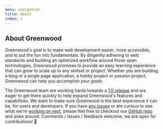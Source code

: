 ```yaml
---
menu: navigation
title: About
index: 1
---
```


## About Greenwood

Greenwood's goal is to make web development easier, more accessible, and to put the fun into fundamentals.  By diligently adhering to web standards and building an optimized workflow around those open technologies, Greenwood promises to provide an easy learning experience that can grow to scale up to any skillset or project.  Whether you are building a blog or a single page application, a hobby project or passion project, Greenwood can help you accomplish _your goals_.

The Greenwood team are working hards towards a [1.0 release](https://github.com/ProjectEvergreen/greenwood/milestone/3) and are eager to get there quickly to help expand Greenwood's features and capabilities.  We want to make sure Greenwood is the best experience it can be, for users and developers. If you have [any issues](https://github.com/ProjectEvergreen/greenwood/issues) or are curious to see what we're [working on next](https://github.com/ProjectEvergreen/greenwood/projects), please feel free to checkout our [GitHub repo](https://github.com/ProjectEvergreen/greenwood) and poke around.  Comments / issues / feedback welcome, we are open for contributions!  👋